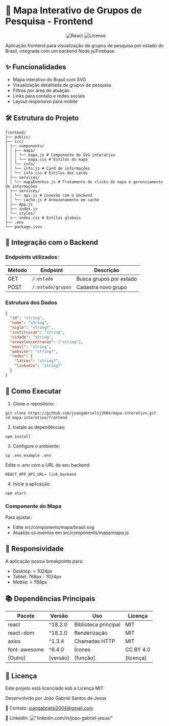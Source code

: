 # 📍 Mapa Interativo de Grupos de Pesquisa - Frontend

<div align="center">
  <img src="https://img.shields.io/badge/react-18.2.0-blue" alt="React">
  <img src="https://img.shields.io/badge/license-MIT-green" alt="License">
</div>

Aplicação frontend para visualização de grupos de pesquisa por estado do Brasil, integrada com um backend Node.js/Firebase.



## ✨ Funcionalidades
- Mapa interativo do Brasil com SVG
- Visualização detalhada de grupos de pesquisa
- Filtros por área de atuação
- Links para contato e redes sociais
- Layout responsivo para mobile

## 🛠 Estrutura do Projeto

```
frontend/
├── public/
├── src/
│ ├── components/
│ │ ├── mapa/
│ │ │ └── mapa.js # Componente do SVG interativo
│ │ │ └── mapa.css # Estilos do mapa
│ │ └── info/
│ │ └── info.js # Card de informações
│ │ └── info.css # Estilos dos cards
│ ├── services/
│ │ └── mapaEventos.js # Tratamento de clicks do mapa e gerenciamento de informações
│ ├── services/
│ │ └── api.js # Conexão com o backend
│ │ └── cache.js # Armazenamento em cache
│ ├── App.js
│ ├── index.js
│ └── styles/
│ ├── index.css # Estilos globais
├── .env
└── package.json
```


## 🔌 Integração com o Backend

### Endpoints utilizados:

| Método | Endpoint           | Descrição               |
|--------|--------------------|-------------------------|
| GET    | `/:estado`         | Busca grupos por estado |
| POST   | `/:estado/grupos`  | Cadastra novo grupo     |

### Estrutura dos Dados

```json
{
  "id": "string",
  "nome": "string",
  "sigla": "string?",
  "instituicao": "string",
  "cidade": "string",
  "areasConcentracao": ["string"],
  "email": "string",
  "website": "string?",
  "redes": {
    "lattes": "string?",
    "linkedin": "string?"
  }
}
```

## 🚀 Como Executar

1. Clone o repositório:
```
git clone https://github.com/joaogabrielsj2004/mapa-interativo.git
cd mapa-interativo/frontend
```

2. Instale as dependências:
```
npm install
```

3. Configure o ambiente:
```
cp .env.example .env
```
Edite o .env com a URL do seu backend:
```
REACT_APP_API_URL= link_backend
```

4. Inicie a aplicação:
```
npm start
```

### Componente do Mapa
Para ajustar:
- Edite src/components/mapa/brasil.svg
- Atualize os eventos em src/components/mapa/mapa.js

## 📱 Responsividade
A aplicação possui breakpoints para:
- Desktop: > 1024px
- Tablet: 768px - 1024px
- Mobile: < 768px

## 📚 Dependências Principais

| Pacote       | Versão   | Uso                   | Licença    |
|--------------|----------|-----------------------|------------|
| react        | ^18.2.0  | Biblioteca principal  | MIT        |
| react-dom    | ^18.2.0  | Renderização          | MIT        |
| axios        | ^1.3.4   | Chamadas HTTP         | MIT        |
| font-awesome | ^6.4.0   | Ícones                | CC BY 4.0  |
| [Outro]      | [versão] | [função]              | [licença]  |

## 📄 Licença
Este projeto está licenciado sob a Licença MIT

Desenvolvido por João Gabriel Santos de Jesus

📧 Contato: joaogabrielsj2004@gmail.com

🔗 LinkedIn: !["linkedin.com/in/joao-gabriel-jesus/"](linkedin.com/in/joao-gabriel-jesus/)
